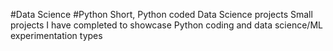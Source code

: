 #Data Science
#Python
Short, Python coded Data Science projects
Small projects I have completed to showcase Python coding and data science/ML experimentation types
